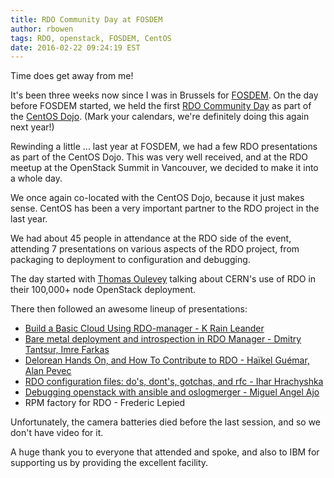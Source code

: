 ```yaml
---
title: RDO Community Day at FOSDEM
author: rbowen
tags: RDO, openstack, FOSDEM, CentOS
date: 2016-02-22 09:24:19 EST
---
```


Time does get away from me!

It's been three weeks now since I was in Brussels for
[FOSDEM](https://fosdem.org/2016/). On
the day before FOSDEM started, we held the first [RDO Community
Day](https://www.rdoproject.org/events/rdo-day-fosdem-2016/) as
part of the [CentOS
Dojo](https://wiki.centos.org/Events/Dojo/Brussels2016).
(Mark your calendars, we're definitely doing
this again next year!)

Rewinding a little ... last year at FOSDEM, we had  a few RDO
presentations as part of the CentOS Dojo. This was very well received,
and at the RDO meetup at the OpenStack Summit in Vancouver, we decided
to make it into a whole day.

We once again co-located with the CentOS Dojo, because it just makes
sense. CentOS has been a very important partner to the RDO project in
the last year.

We had about 45 people in attendance at the RDO side of the event,
attending 7 presentations on various aspects of the RDO project, from
packaging to deployment to configuration and debugging.

The day started with [Thomas Oulevey](https://youtu.be/3hgVKQI-U38)
talking about CERN's use of RDO in their 100,000+ node OpenStack
deployment.

There then followed an awesome lineup of presentations:

* [Build a Basic Cloud Using RDO-manager - K Rain Leander](https://youtu.be/CtkBEkYDLDI)
* [Bare metal deployment and introspection in RDO Manager - Dmitry Tantsur, Imre Farkas](https://youtu.be/2CiIIaOFU0Q)
* [Delorean Hands On, and How To Contribute to RDO - Haïkel Guémar, Alan Pevec](https://youtu.be/yx6p35aGNF8)
* [RDO configuration files: do's, dont's, gotchas, and rfc - Ihar Hrachyshka](https://youtu.be/JAmZhXtIIXc)
* [Debugging openstack with ansible and oslogmerger - Miguel Angel Ajo](https://youtu.be/bb_TfRiZdSM)
* RPM factory for RDO - Frederic Lepied

Unfortunately, the camera batteries died before the last session, and so
we don't have video for it.

A huge thank you to everyone that attended and spoke, and also to IBM
for supporting us by providing the excellent facility.

